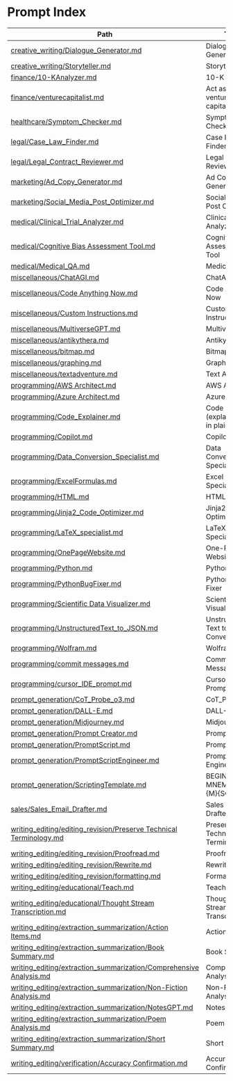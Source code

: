 <!--- AUTO‑GENERATED: do not edit manually.  Run scripts/build_index.py -->
# Prompt Index

| Path | Title |
|------|-------|
| [creative_writing/Dialogue_Generator.md](creative_writing/Dialogue_Generator.md) | Dialogue Generator |
| [creative_writing/Storyteller.md](creative_writing/Storyteller.md) | Storyteller |
| [finance/10-KAnalyzer.md](finance/10-KAnalyzer.md) | 10-K Analyzer |
| [finance/venturecapitalist.md](finance/venturecapitalist.md) | Act as a venture capitalist |
| [healthcare/Symptom_Checker.md](healthcare/Symptom_Checker.md) | Symptom Checker |
| [legal/Case_Law_Finder.md](legal/Case_Law_Finder.md) | Case Law Finder |
| [legal/Legal_Contract_Reviewer.md](legal/Legal_Contract_Reviewer.md) | Legal Contract Reviewer |
| [marketing/Ad_Copy_Generator.md](marketing/Ad_Copy_Generator.md) | Ad Copy Generator |
| [marketing/Social_Media_Post_Optimizer.md](marketing/Social_Media_Post_Optimizer.md) | Social Media Post Optimizer |
| [medical/Clinical_Trial_Analyzer.md](medical/Clinical_Trial_Analyzer.md) | Clinical Trial Analyzer |
| [medical/Cognitive Bias Assessment Tool.md](medical/Cognitive%20Bias%20Assessment%20Tool.md) | Cognitive Bias Assessment Tool |
| [medical/Medical_QA.md](medical/Medical_QA.md) | Medical Q&A |
| [miscellaneous/ChatAGI.md](miscellaneous/ChatAGI.md) | ChatAGI |
| [miscellaneous/Code Anything Now.md](miscellaneous/Code%20Anything%20Now.md) | Code Anything Now |
| [miscellaneous/Custom Instructions.md](miscellaneous/Custom%20Instructions.md) | Custom Instructions |
| [miscellaneous/MultiverseGPT.md](miscellaneous/MultiverseGPT.md) | MultiverseGPT |
| [miscellaneous/antikythera.md](miscellaneous/antikythera.md) | Antikythera |
| [miscellaneous/bitmap.md](miscellaneous/bitmap.md) | Bitmap |
| [miscellaneous/graphing.md](miscellaneous/graphing.md) | Graphing |
| [miscellaneous/textadventure.md](miscellaneous/textadventure.md) | Text Adventure |
| [programming/AWS Architect.md](programming/AWS%20Architect.md) | AWS Architect |
| [programming/Azure Architect.md](programming/Azure%20Architect.md) | Azure Architect |
| [programming/Code_Explainer.md](programming/Code_Explainer.md) | Code Explainer (explain code in plain english) |
| [programming/Copilot.md](programming/Copilot.md) | Copilot |
| [programming/Data_Conversion_Specialist.md](programming/Data_Conversion_Specialist.md) | Data Conversion Specialist |
| [programming/ExcelFormulas.md](programming/ExcelFormulas.md) | Excel Formula Specialist |
| [programming/HTML.md](programming/HTML.md) | HTML |
| [programming/Jinja2_Code_Optimizer.md](programming/Jinja2_Code_Optimizer.md) | Jinja2 Code Optimizer |
| [programming/LaTeX_specialist.md](programming/LaTeX_specialist.md) | LaTeX Specialist |
| [programming/OnePageWebsite.md](programming/OnePageWebsite.md) | One-Page Website Coder |
| [programming/Python.md](programming/Python.md) | Python |
| [programming/PythonBugFixer.md](programming/PythonBugFixer.md) | Python Bug Fixer |
| [programming/Scientific Data Visualizer.md](programming/Scientific%20Data%20Visualizer.md) | Scientific Data Visualizer |
| [programming/UnstructuredText_to_JSON.md](programming/UnstructuredText_to_JSON.md) | Unstructured Text to JSON Converter |
| [programming/Wolfram.md](programming/Wolfram.md) | Wolfram |
| [programming/commit messages.md](programming/commit%20messages.md) | Commit Messages |
| [programming/cursor_IDE_prompt.md](programming/cursor_IDE_prompt.md) | Cursor IDE Prompt |
| [prompt_generation/CoT_Probe_o3.md](prompt_generation/CoT_Probe_o3.md) | CoT_Probe_o3 |
| [prompt_generation/DALL-E.md](prompt_generation/DALL-E.md) | DALL-E |
| [prompt_generation/Midjourney.md](prompt_generation/Midjourney.md) | Midjourney |
| [prompt_generation/Prompt Creator.md](prompt_generation/Prompt%20Creator.md) | Prompt Creator |
| [prompt_generation/PromptScript.md](prompt_generation/PromptScript.md) | PromptScript |
| [prompt_generation/PromptScriptEngineer.md](prompt_generation/PromptScriptEngineer.md) | PromptScript Engineer |
| [prompt_generation/ScriptingTemplate.md](prompt_generation/ScriptingTemplate.md) | BEGIN MNEMOSYNE {M}{SCRIPT} |
| [sales/Sales_Email_Drafter.md](sales/Sales_Email_Drafter.md) | Sales Email Drafter |
| [writing_editing/editing_revision/Preserve Technical Terminology.md](writing_editing/editing_revision/Preserve%20Technical%20Terminology.md) | Preserve Technical Terminology |
| [writing_editing/editing_revision/Proofread.md](writing_editing/editing_revision/Proofread.md) | Proofread |
| [writing_editing/editing_revision/Rewrite.md](writing_editing/editing_revision/Rewrite.md) | Rewrite |
| [writing_editing/editing_revision/formatting.md](writing_editing/editing_revision/formatting.md) | Formatting Tips |
| [writing_editing/educational/Teach.md](writing_editing/educational/Teach.md) | Teach |
| [writing_editing/educational/Thought Stream Transcription.md](writing_editing/educational/Thought%20Stream%20Transcription.md) | Thought Stream Transcription |
| [writing_editing/extraction_summarization/Action Items.md](writing_editing/extraction_summarization/Action%20Items.md) | Action Items |
| [writing_editing/extraction_summarization/Book Summary.md](writing_editing/extraction_summarization/Book%20Summary.md) | Book Summary |
| [writing_editing/extraction_summarization/Comprehensive Analysis.md](writing_editing/extraction_summarization/Comprehensive%20Analysis.md) | Comprehensive Analysis |
| [writing_editing/extraction_summarization/Non-Fiction Analysis.md](writing_editing/extraction_summarization/Non-Fiction%20Analysis.md) | Non-Fiction Analysis |
| [writing_editing/extraction_summarization/NotesGPT.md](writing_editing/extraction_summarization/NotesGPT.md) | NotesGPT |
| [writing_editing/extraction_summarization/Poem Analysis.md](writing_editing/extraction_summarization/Poem%20Analysis.md) | Poem Analysis |
| [writing_editing/extraction_summarization/Short Summary.md](writing_editing/extraction_summarization/Short%20Summary.md) | Short Summary |
| [writing_editing/verification/Accuracy Confirmation.md](writing_editing/verification/Accuracy%20Confirmation.md) | Accuracy Confirmation |
